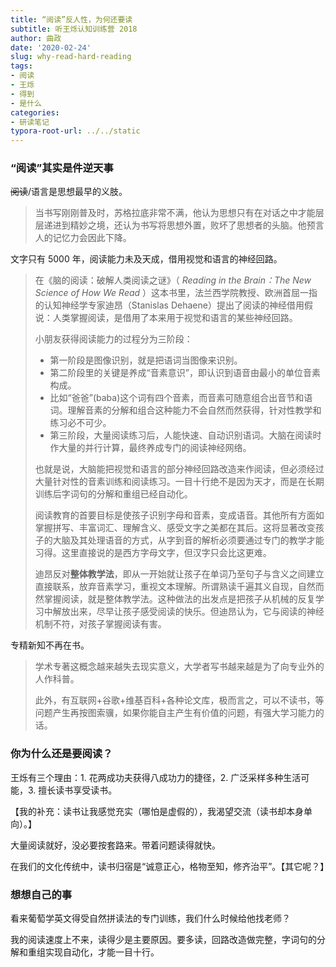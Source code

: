 ```yaml
---
title: “阅读”反人性，为何还要读
subtitle: 听王烁认知训练营 2018
author: 曲政
date: '2020-02-24'
slug: why-read-hard-reading
tags:
- 阅读
- 王烁
- 得到
- 是什么
categories:
- 研读笔记
typora-root-url: ../../static
---
```


### “阅读”其实是件逆天事

~~阅读~~/语言是思想最早的义肢。

>   当书写刚刚普及时，苏格拉底非常不满，他认为思想只有在对话之中才能层层递进到精妙之境，还认为书写将思想外置，败坏了思想者的头脑。他预言人的记忆力会因此下降。

文字只有 5000 年，阅读能力未及天成，借用视觉和语言的神经回路。

>   在《脑的阅读：破解人类阅读之谜》（ *Reading in the Brain：The New Science of How We Read* ）这本书里，法兰西学院教授、欧洲首屈一指的认知神经学专家迪昂（Stanislas Dehaene）提出了阅读的神经借用假说：人类掌握阅读，是借用了本来用于视觉和语言的某些神经回路。
>
>   小朋友获得阅读能力的过程分为三阶段：
>
>   -   第一阶段是图像识别，就是把语词当图像来识别。
>   -   第二阶段里的关键是养成“音素意识”，即认识到语音由最小的单位音素构成。
>   -   比如“爸爸”(baba)这个词有四个音素，而音素可随意组合出音节和语词。理解音素的分解和组合这种能力不会自然而然获得，针对性教学和练习必不可少。
>   -   第三阶段，大量阅读练习后，人能快速、自动识别语词。大脑在阅读时作大量的并行计算，最终养成专门的阅读神经网络。
>
>   也就是说，大脑能把视觉和语言的部分神经回路改造来作阅读，但必须经过大量针对性的音素训练和阅读练习。一目十行绝不是因为天才，而是在长期训练后字词句的分解和重组已经自动化。
>
>   阅读教育的首要目标是使孩子识别字母和音素，变成语音。其他所有方面如掌握拼写、丰富词汇、理解含义、感受文字之美都在其后。这将显著改变孩子的大脑及其处理语音的方式，从字到音的解析必须要通过专门的教学才能习得。这里直接说的是西方字母文字，但汉字只会比这更难。
>
>   迪昂反对**整体教学法**，即从一开始就让孩子在单词乃至句子与含义之间建立直接联系，放弃音素学习，重视文本理解。所谓熟读千遍其义自现，自然而然掌握阅读，就是整体教学法。这种做法的出发点是把孩子从机械的反复学习中解放出来，尽早让孩子感受阅读的快乐。但迪昂认为，它与阅读的神经机制不符，对孩子掌握阅读有害。

专精新知不再在书。

>   学术专著这概念越来越失去现实意义，大学者写书越来越是为了向专业外的人作科普。
>
>   此外，有互联网+谷歌+维基百科+各种论文库，极而言之，可以不读书，等问题产生再按图索骥，如果你能自主产生有价值的问题，有强大学习能力的话。

### 你为什么还是要阅读？

王烁有三个理由：1. 花两成功夫获得八成功力的捷径，2. 广泛采样多种生活可能，3. 擅长读书享受读书。

【我的补充：读书让我感觉充实（哪怕是虚假的），我渴望交流（读书却本身单向）。】

大量阅读就好，没必要按套路来。带着问题读得就快。

在我们的文化传统中，读书归宿是“诚意正心，格物至知，修齐治平”。【其它呢？】

### 想想自己的事

看来葡萄学英文得受自然拼读法的专门训练，我们什么时候给他找老师？

我的阅读速度上不来，读得少是主要原因。要多读，回路改造做完整，字词句的分解和重组实现自动化，才能一目十行。

